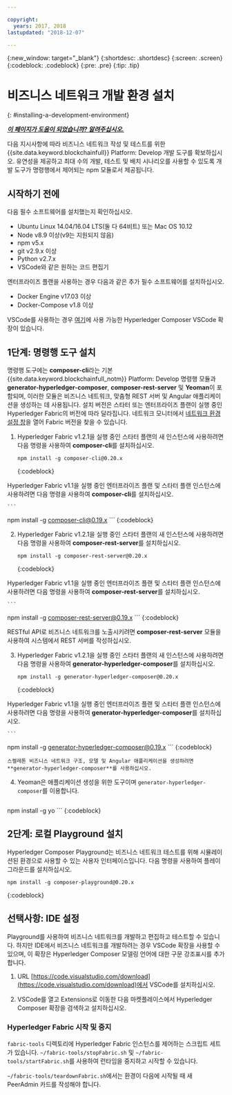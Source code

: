 ```yaml
---

copyright:
  years: 2017, 2018
lastupdated: "2018-12-07"

---
```


{:new_window: target="_blank"}
{:shortdesc: .shortdesc}
{:screen: .screen}
{:codeblock: .codeblock}
{:pre: .pre}
{:tip: .tip}

# 비즈니스 네트워크 개발 환경 설치
{: #installing-a-development-environment}


***[이 페이지가 도움이 되었습니까? 알려주십시오.](https://www.surveygizmo.com/s3/4501493/IBM-Blockchain-Documentation)***


다음 지시사항에 따라 비즈니스 네트워크 작성 및 테스트를 위한 {{site.data.keyword.blockchainfull}} Platform: Develop 개발 도구를 확보하십시오. 유연성을 제공하고 최대 수의 개발, 테스트 및 배치 시나리오를 사용할 수 있도록 개발 도구가 명령행에서 제어되는 npm 모듈로서 제공됩니다.

## 시작하기 전에

다음 필수 소프트웨어를 설치했는지 확인하십시오.

- Ubuntu Linux 14.04/16.04 LTS(둘 다 64비트) 또는 Mac OS 10.12
- Node v8.9 이상(v9는 지원되지 않음)
- npm v5.x
- git v2.9.x 이상
- Python v2.7.x
- VSCode와 같은 원하는 코드 편집기

엔터프라이즈 플랜을 사용하는 경우 다음과 같은 추가 필수 소프트웨어를 설치하십시오.

- Docker Engine v17.03 이상
- Docker-Compose v1.8 이상

VSCode를 사용하는 경우 [여기](https://marketplace.visualstudio.com/items?itemName=HyperledgerComposer.composer-support-client)에 사용 가능한 Hyperledger Composer VSCode 확장이 있습니다.

## 1단계: 명령행 도구 설치

명령행 도구에는 **composer-cli**라는 기본 {{site.data.keyword.blockchainfull_notm}} Platform: Develop 명령행 모듈과 **generator-hyperledger-composer**, **composer-rest-server** 및 **Yeoman**이 포함되며, 이러한 모듈은 비즈니스 네트워크, 맞춤형 REST 서버 및 Angular 애플리케이션을 생성하는 데 사용됩니다. 설치 버전은 스타터 또는 엔터프라이즈 플랜이 실행 중인 Hyperledger Fabric의 버전에 따라 달라집니다. 네트워크 모니터에서 [네트워크 환경 설정 창](../v10_dashboard.html#network-preferences)을 열어 Fabric 버전을 찾을 수 있습니다. 

1. Hyperledger Fabric v1.2.1을 실행 중인 스타터 플랜의 새 인스턴스에 사용하려면 다음 명령을 사용하여 **composer-cli**를 설치하십시오. 

    ```
    npm install -g composer-cli@0.20.x
    ```
    {:codeblock}

  Hyperledger Fabric v1.1을 실행 중인 엔터프라이즈 플랜 및 스타터 플랜 인스턴스에 사용하려면 다음 명령을 사용하여 **composer-cli**를 설치하십시오. 

    ```
npm install -g composer-cli@0.19.x
    ```
    {:codeblock}

2. Hyperledger Fabric v1.2.1을 실행 중인 스타터 플랜의 새 인스턴스에 사용하려면 다음 명령을 사용하여 **composer-rest-server**를 설치하십시오. 

    ```
    npm install -g composer-rest-server@0.20.x
    ```
    {:codeblock}

  Hyperledger Fabric v1.1을 실행 중인 엔터프라이즈 플랜 및 스타터 플랜 인스턴스에 사용하려면 다음 명령을 사용하여 **composer-rest-server**를 설치하십시오. 

    ```
npm install -g composer-rest-server@0.19.x
    ```
    {:codeblock}

 RESTful API로 비즈니스 네트워크를 노출시키려면 **composer-rest-server** 모듈을 사용하여 시스템에서 REST 서버를 작성하십시오.

3. Hyperledger Fabric v1.2.1을 실행 중인 스타터 플랜의 새 인스턴스에 사용하려면 다음 명령을 사용하여 **generator-hyperledger-composer**를 설치하십시오. 

    ```
    npm install -g generator-hyperledger-composer@0.20.x
    ```
    {:codeblock}

  Hyperledger Fabric v1.1을 실행 중인 엔터프라이즈 플랜 및 스타터 플랜 인스턴스에 사용하려면 다음 명령을 사용하여 **generator-hyperledger-composer**를 설치하십시오. 

    ```
npm install -g generator-hyperledger-composer@0.19.x
    ```
    {:codeblock}

    스켈레톤 비즈니스 네트워크 구조, 모델 및 Angular 애플리케이션을 생성하려면 **generator-hyperledger-composer**를 사용하십시오.

4. Yeoman은 애플리케이션 생성을 위한 도구이며 `generator-hyperledger-composer`를 이용합니다.

    ```
npm install -g yo
    ```
    {:codeblock}

## 2단계: 로컬 Playground 설치

Hyperledger Composer Playground는 비즈니스 네트워크 테스트를 위해 시뮬레이션된 환경으로 사용할 수 있는 사용자 인터페이스입니다. 다음 명령을 사용하여 플레이그라운드를 설치하십시오.

```
npm install -g composer-playground@0.20.x
```
{:codeblock}


## 선택사항: IDE 설정

Playground를 사용하여 비즈니스 네트워크를 개발하고 편집하고 테스트할 수 있습니다. 하지만 IDE에서 비즈니스 네트워크를 개발하려는 경우 VSCode 확장을 사용할 수 있으며, 이 확장은 Hyperledger Composer 모델링 언어에 대한 구문 강조표시를 추가합니다.

1. URL [https://code.visualstudio.com/download](https://code.visualstudio.com/download)에서 VSCode를 설치하십시오.

2. VSCode를 열고 Extensions로 이동한 다음 마켓플레이스에서 Hyperledger Composer 확장을 검색하고 설치하십시오.


### Hyperledger Fabric 시작 및 중지

`fabric-tools` 디렉토리에 Hyperledger Fabric 인스턴스를 제어하는 스크립트 세트가 있습니다. `~/fabric-tools/stopFabric.sh` 및 `~/fabric-tools/startFabric.sh`를 사용하여 런타임을 중지하고 시작할 수 있습니다.

`~/fabric-tools/teardownFabric.sh`에서는 환경이 다음에 시작될 때 새 PeerAdmin 카드를 작성해야 합니다.
